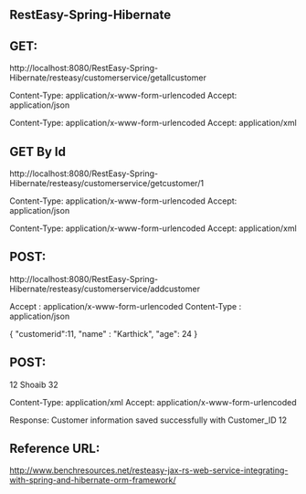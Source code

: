 RestEasy-Spring-Hibernate
--------------------------

GET:
---
http://localhost:8080/RestEasy-Spring-Hibernate/resteasy/customerservice/getallcustomer

Content-Type: application/x-www-form-urlencoded
Accept: application/json

Content-Type: application/x-www-form-urlencoded
Accept: application/xml



GET By Id
---------
http://localhost:8080/RestEasy-Spring-Hibernate/resteasy/customerservice/getcustomer/1


Content-Type: application/x-www-form-urlencoded
Accept: application/json

Content-Type: application/x-www-form-urlencoded
Accept: application/xml


POST:
-----
http://localhost:8080/RestEasy-Spring-Hibernate/resteasy/customerservice/addcustomer

Accept : application/x-www-form-urlencoded
Content-Type : application/json

{
  "customerid":11,
  "name" : "Karthick",
  "age": 24
}


POST:
------

<?xml version="1.0" encoding="UTF-8" standalone="yes"?>
<CustomerType xmlns="http://benchresources.in/cdm/Customer">
    <customerId>12</customerId>
    <name>Shoaib</name>
    <age>32</age>
</CustomerType>

Content-Type: application/xml
Accept: application/x-www-form-urlencoded

Response: Customer information saved successfully with Customer_ID 12


Reference URL:
--------------
http://www.benchresources.net/resteasy-jax-rs-web-service-integrating-with-spring-and-hibernate-orm-framework/
 